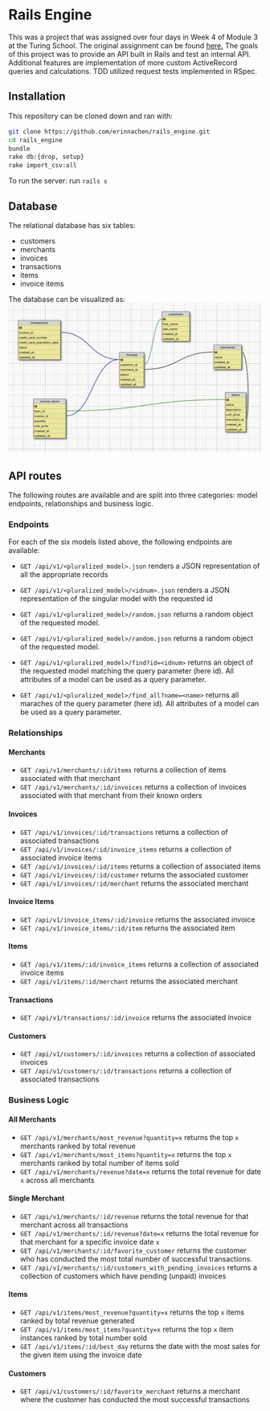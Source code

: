 # Rails Engine
This was a project that was assigned over four days in Week 4 of Module 3 at the Turing School. The original assignment can be found [here.](https://github.com/turingschool/lesson_plans/blob/b81770c004ff6003a14428d30c8f5061fb817d73/ruby_03-professional_rails_applications/rails_engine.md) The goals of this project was to provide an API built in Rails and test an internal API. Additional features are implementation of more custom ActiveRecord queries and calculations. TDD utilized request tests implemented in RSpec.

## Installation
This repository can be cloned down and ran with:
``` bash
git clone https://github.com/erinnachen/rails_engine.git
cd rails_engine
bundle
rake db:{drop, setup}
rake import_csv:all
```

To run the server: run `rails s`

## Database
The relational database has six tables:
* customers
* merchants
* invoices
* transactions
* items
* invoice items

The database can be visualized as:
![database](database.png)

## API routes
The following routes are available and are split into three categories: model endpoints, relationships and business logic.
### Endpoints
For each of the six models listed above, the following endpoints are available:
* `GET /api/v1/<pluralized_model>.json` renders a JSON representation of all the appropriate records

* `GET /api/v1/<pluralized_model>/<idnum>.json` renders a JSON representation of the singular model with the requested id

* `GET /api/v1/<pluralized_model>/random.json` returns a random object of the requested model.

* `GET /api/v1/<pluralized_model>/random.json` returns a random object of the requested model.

* `GET /api/v1/<pluralized_model>/find?id=<idnum>` returns an object of the requested model matching the query parameter (here id). All attributes of a model can be used as a query parameter.

* `GET /api/v1/<pluralized_model>/find_all?name=<name>` returns all maraches of the query parameter (here id). All attributes of a model can be used as a query parameter.

### Relationships
#### Merchants

* `GET /api/v1/merchants/:id/items` returns a collection of items associated with that merchant
* `GET /api/v1/merchants/:id/invoices` returns a collection of invoices associated with that merchant from their known orders

#### Invoices

* `GET /api/v1/invoices/:id/transactions` returns a collection of associated transactions
* `GET /api/v1/invoices/:id/invoice_items` returns a collection of associated invoice items
* `GET /api/v1/invoices/:id/items` returns a collection of associated items
* `GET /api/v1/invoices/:id/customer` returns the associated customer
* `GET /api/v1/invoices/:id/merchant` returns the associated merchant

#### Invoice Items

* `GET /api/v1/invoice_items/:id/invoice` returns the associated invoice
* `GET /api/v1/invoice_items/:id/item` returns the associated item

#### Items

* `GET /api/v1/items/:id/invoice_items` returns a collection of associated invoice items
* `GET /api/v1/items/:id/merchant` returns the associated merchant

#### Transactions

* `GET /api/v1/transactions/:id/invoice` returns the associated invoice

#### Customers

* `GET /api/v1/customers/:id/invoices` returns a collection of associated invoices
* `GET /api/v1/customers/:id/transactions` returns a collection of associated transactions

### Business Logic
#### All Merchants

* `GET /api/v1/merchants/most_revenue?quantity=x` returns the top `x` merchants ranked by total revenue
* `GET /api/v1/merchants/most_items?quantity=x` returns the top `x` merchants ranked by total number of items sold
* `GET /api/v1/merchants/revenue?date=x` returns the total revenue for date `x` across all merchants

#### Single Merchant

* `GET /api/v1/merchants/:id/revenue` returns the total revenue for that merchant across all transactions
* `GET /api/v1/merchants/:id/revenue?date=x` returns the total revenue for that merchant for a specific invoice date `x`
* `GET /api/v1/merchants/:id/favorite_customer` returns the customer who has conducted the most total number of successful transactions.
* `GET /api/v1/merchants/:id/customers_with_pending_invoices` returns a collection of customers which have pending (unpaid) invoices

#### Items

* `GET /api/v1/items/most_revenue?quantity=x` returns the top `x` items ranked by total revenue generated
* `GET /api/v1/items/most_items?quantity=x` returns the top `x` item instances ranked by total number sold
* `GET /api/v1/items/:id/best_day` returns the date with the most sales for the given item using the invoice date

#### Customers

* `GET /api/v1/customers/:id/favorite_merchant` returns a merchant where the customer has conducted the most successful transactions
